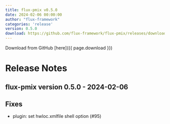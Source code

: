 ```yaml
---
title: flux-pmix v0.5.0
date: 2024-02-06 00:00:00
author: "flux-framework"
categories: 'release'
version: 0.5.0
download: https://github.com/flux-framework/flux-pmix/releases/download/v0.5.0/flux-pmix-0.5.0.tar.gz
---
```


Download from GitHub [here]({{ page.download }})

# Release Notes

flux-pmix version 0.5.0 - 2024-02-06
------------------------------------

## Fixes

 * plugin: set hwloc.xmlfile shell option (#95)
